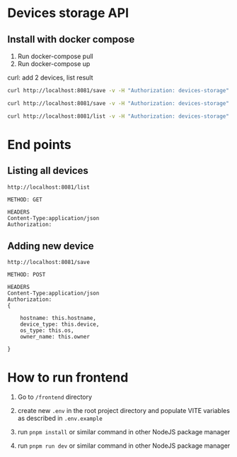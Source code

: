 # Devices storage API

## Install with docker compose

1. Run docker-compose pull
2. Run docker-compose up

curl: add 2 devices, list result

```sh
curl http://localhost:8081/save -v -H "Authorization: devices-storage" -d '{"hostname":"test-hostname","device_type":"pc","os_type":"lin","owner_name":"test-user"}'

curl http://localhost:8081/save -v -H "Authorization: devices-storage" -d '{"hostname":"test-hostname2","device_type":"laptop","os_type":"win","owner_name":"user2"}'

curl http://localhost:8081/list -v -H "Authorization: devices-storage"
```

# End points

## Listing all devices

`http://localhost:8081/list`

```
METHOD: GET

HEADERS
Content-Type:application/json
Authorization:
```

## Adding new device

`http://localhost:8081/save`

```
METHOD: POST

HEADERS
Content-Type:application/json
Authorization:
{

    hostname: this.hostname,
    device_type: this.device,
    os_type: this.os,
    owner_name: this.owner

}
```

# How to run frontend

1. Go to `/frontend` directory

2. create new `.env` in the root project directory and populate VITE variables as described in `.env.example`

3. run `pnpm install` or similar command in other NodeJS package manager

4. run `pnpm run dev` or similar command in other NodeJS package manager
